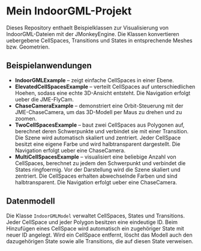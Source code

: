 # Mein IndoorGML-Projekt

Dieses Repository enthaelt Beispielklassen zur Visualisierung von IndoorGML-Dateien mit der JMonkeyEngine.
Die Klassen konvertieren uebergebene CellSpaces, Transitions und States in entsprechende Meshes bzw. Geometrien.

## Beispielanwendungen

* **IndoorGMLExample** – zeigt einfache CellSpaces in einer Ebene.
* **ElevatedCellSpacesExample** – verteilt CellSpaces auf unterschiedlichen Hoehen, sodass eine echte 3D-Ansicht entsteht. Die Navigation erfolgt ueber die JME-FlyCam.
* **ChaseCameraExample** – demonstriert eine Orbit-Steuerung mit der JME-ChaseCamera, um das 3D-Modell per Maus zu drehen und zu zoomen.
* **TwoCellSpacesExample** – baut zwei CellSpaces aus Polygonen auf, berechnet deren Schwerpunkte und verbindet sie mit einer Transition. Die Szene wird automatisch skaliert und zentriert. Jeder CellSpace besitzt eine eigene Farbe und wird halbtransparent dargestellt. Die Navigation erfolgt ueber eine ChaseCamera.
* **MultiCellSpacesExample** – visualisiert eine beliebige Anzahl von CellSpaces, berechnet zu jedem den Schwerpunkt und verbindet die States ringfoermig. Vor der Darstellung wird die Szene skaliert und zentriert. Die CellSpaces erhalten abwechselnde Farben und sind halbtransparent. Die Navigation erfolgt ueber eine ChaseCamera.

## Datenmodell

Die Klasse `IndoorGMLModel` verwaltet CellSpaces, States und Transitions. Jeder
CellSpace und jeder Polygon besitzen eine eindeutige ID. Beim Hinzufügen eines
CellSpace wird automatisch ein zugehöriger State mit neuer ID angelegt. Wird ein
CellSpace entfernt, löscht das Modell auch den dazugehörigen State sowie alle
Transitions, die auf diesen State verweisen.
